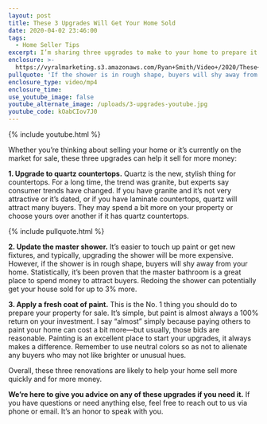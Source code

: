 ```yaml
---
layout: post
title: These 3 Upgrades Will Get Your Home Sold
date: 2020-04-02 23:46:00
tags:
  - Home Seller Tips
excerpt: I’m sharing three upgrades to make to your home to prepare it for sale.
enclosure: >-
  https://vyralmarketing.s3.amazonaws.com/Ryan+Smith/Video+/2020/These+3+Upgrades+Will+Get+Your+Home+Sold.mp4
pullquote: 'If the shower is in rough shape, buyers will shy away from your home.'
enclosure_type: video/mp4
enclosure_time:
use_youtube_image: false
youtube_alternate_image: /uploads/3-upgrades-youtube.jpg
youtube_code: kOabCIov7J0
---
```


{% include youtube.html %}

Whether you’re thinking about selling your home or it’s currently on the market for sale, these three upgrades can help it sell for more money:

**1\. Upgrade to quartz countertops.** Quartz is the new, stylish thing for countertops. For a long time, the trend was granite, but experts say consumer trends have changed. If you have granite and it’s not very attractive or it’s dated, or if you have laminate countertops, quartz will attract many buyers. They may spend a bit more on your property or choose yours over another if it has quartz countertops.&nbsp;

{% include pullquote.html %}

**2\. Update the master shower.** It’s easier to touch up paint or get new fixtures, and typically, upgrading the shower will be more expensive. However, if the shower is in rough shape, buyers will shy away from your home. Statistically, it’s been proven that the master bathroom is a great place to spend money to attract buyers. Redoing the shower can potentially get your house sold for up to 3% more.&nbsp;

**3\. Apply a fresh coat of paint.** This is the No. 1 thing you should do to prepare your property for sale. It’s simple, but paint is almost always a 100% return on your investment. I say “almost” simply because paying others to paint your home can cost a bit more—but usually, those bids are reasonable. Painting is an excellent place to start your upgrades, it always makes a difference. Remember to use neutral colors so as not to alienate any buyers who may not like brighter or unusual hues.&nbsp;

Overall, these three renovations are likely to help your home sell more quickly and for more money.&nbsp;

**We’re here to give you advice on any of these upgrades if you need it.** If you have questions or need anything else, feel free to reach out to us via phone or email. It’s an honor to speak with you.